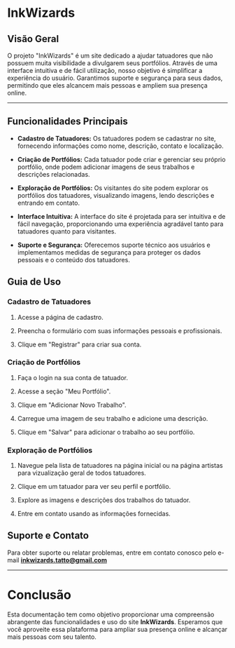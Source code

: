 # InkWizards

## Visão Geral
O projeto "InkWizards" é um site dedicado a ajudar tatuadores que não possuem muita visibilidade a divulgarem seus portfólios. 
Através de uma interface intuitiva e de fácil utilização, nosso objetivo é simplificar a experiência do usuário. 
Garantimos suporte e segurança para seus dados, permitindo que eles alcancem mais pessoas e ampliem sua presença online.

---

## Funcionalidades Principais

- **Cadastro de Tatuadores:**
Os tatuadores podem se cadastrar no site, fornecendo informações como nome, descrição, contato e localização.

- **Criação de Portfólios:**
Cada tatuador pode criar e gerenciar seu próprio portfólio, onde podem adicionar imagens de seus trabalhos e descrições relacionadas.

- **Exploração de Portfólios:**
Os visitantes do site podem explorar os portfólios dos tatuadores, visualizando imagens, lendo descrições e entrando em contato.

- **Interface Intuitiva:**
A interface do site é projetada para ser intuitiva e de fácil navegação, proporcionando uma experiência agradável tanto para tatuadores quanto para visitantes.

- **Suporte e Segurança:** 
Oferecemos suporte técnico aos usuários e implementamos medidas de segurança para proteger os dados pessoais e o conteúdo dos tatuadores.

## Guia de Uso

### Cadastro de Tatuadores

1. Acesse a página de cadastro.

2. Preencha o formulário com suas informações pessoais e profissionais.

3. Clique em "Registrar" para criar sua conta.

### Criação de Portfólios

1. Faça o login na sua conta de tatuador.

2. Acesse a seção "Meu Portfólio".

3. Clique em "Adicionar Novo Trabalho".

4. Carregue uma imagem de seu trabalho e adicione uma descrição.

5. Clique em "Salvar" para adicionar o trabalho ao seu portfólio.

### Exploração de Portfólios

1. Navegue pela lista de tatuadores na página inicial ou na página artistas para vizualização geral de todos tatuadores.

2. Clique em um tatuador para ver seu perfil e portfólio.

3. Explore as imagens e descrições dos trabalhos do tatuador.

4. Entre em contato usando as informações fornecidas.

## Suporte e Contato
Para obter suporte ou relatar problemas, entre em contato conosco pelo e-mail **inkwizards.tatto@gmail.com**


---
# Conclusão
Esta documentação tem como objetivo proporcionar uma compreensão abrangente das funcionalidades e uso do site **InkWizards**. Esperamos que você aproveite essa plataforma para ampliar sua presença online e alcançar mais pessoas com seu talento.


